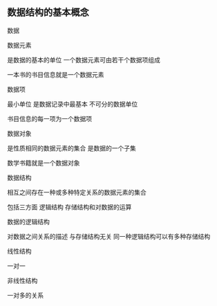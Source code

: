 ## 数据结构的基本概念

数据



数据元素

是数据的基本的单位 一个数据元素可由若干个数据项组成

一本书的书目信息就是一个数据元素 



数据项

最小单位 是数据记录中最基本 不可分的数据单位

书目信息的每一项为一个数据项



数据对象 

 是性质相同的数据元素的集合 是数据的一个子集 

 数学书籍就是一个数据对象



 数据结构

 相互之间存在一种或多种特定关系的数据元素的集合 

 包括三方面 逻辑结构 存储结构和对数据的运算



数据的逻辑结构 

 对数据之间关系的描述 与存储结构无关 同一种逻辑结构可以有多种存储结构



 线性结构

 一对一 



 非线性结构

 一对多的关系



